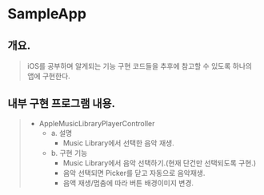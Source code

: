 # SampleApp

## 개요.

> iOS를 공부하며 알게되는 기능 구현 코드들을 추후에 참고할 수 있도록 하나의 앱에 구현한다.

## 내부 구현 프로그램 내용.

> - AppleMusicLibraryPlayerController
>   - a. 설명
>     - Music Library에서 선택한 음악 재생.
>   - b. 구현 기능
>     - Music Library에서 음악 선택하기.(현재 단건만 선택되도록 구현.)
>     - 음악 선택되면 Picker를 닫고 자동으로 음악재생.
>     - 음액 재생/멈춤에 따라 버튼 배경이미지 변경.
